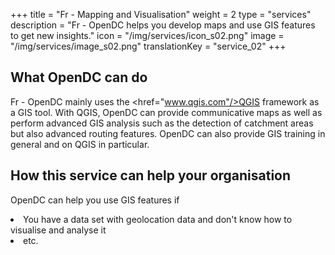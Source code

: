 +++
title = "Fr - Mapping and Visualisation"
weight = 2
type = "services"
description = "Fr - OpenDC helps you develop maps and use GIS features to get new insights."
icon = "/img/services/icon_s02.png"
image = "/img/services/image_s02.png"
translationKey = "service_02"
+++

## What OpenDC can do
Fr - OpenDC mainly uses the <a><href="www.qgis.com"/>QGIS</a> framework as a GIS tool. With QGIS, OpenDC can provide communicative maps as well as perform advanced GIS analysis such as the detection of catchment areas but also advanced routing features. OpenDC can also provide GIS training in general and on QGIS in particular.

## How this service can help your organisation
OpenDC can help you use GIS features if
<li>You have a data set with geolocation data and don't know how to visualise and analyse it</li>
<li>etc.</li>